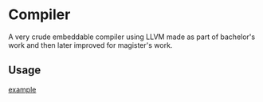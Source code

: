 # Compiler
A very crude embeddable compiler using LLVM made as part of bachelor's work and then later improved for magister's work.

## Usage

[example](https://github.com/ZeeWanderer/Compiler/blob/master/src/compiler_cli.cpp)
